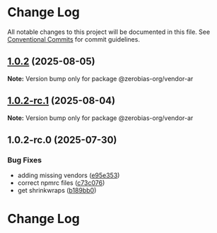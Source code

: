 # Change Log

All notable changes to this project will be documented in this file.
See [Conventional Commits](https://conventionalcommits.org) for commit guidelines.

## [1.0.2](https://github.com/zerobias-org/vendor/compare/@zerobias-org/vendor-ar@1.0.2-rc.1...@zerobias-org/vendor-ar@1.0.2) (2025-08-05)

**Note:** Version bump only for package @zerobias-org/vendor-ar





## [1.0.2-rc.1](https://github.com/zerobias-org/vendor/compare/@zerobias-org/vendor-ar@1.0.2-rc.0...@zerobias-org/vendor-ar@1.0.2-rc.1) (2025-08-04)

**Note:** Version bump only for package @zerobias-org/vendor-ar





## 1.0.2-rc.0 (2025-07-30)


### Bug Fixes

* adding missing vendors ([e95e353](https://github.com/zerobias-org/vendor/commit/e95e35309a1812973f4536f535eee460edc5414c))
* correct npmrc files ([c73c076](https://github.com/zerobias-org/vendor/commit/c73c0761e1e567cc0c2f0f8179725016d11caf8c))
* get shrinkwraps ([b189bb0](https://github.com/zerobias-org/vendor/commit/b189bb0cf53ad66427530ccc0eab7824527942d3))





# Change Log
